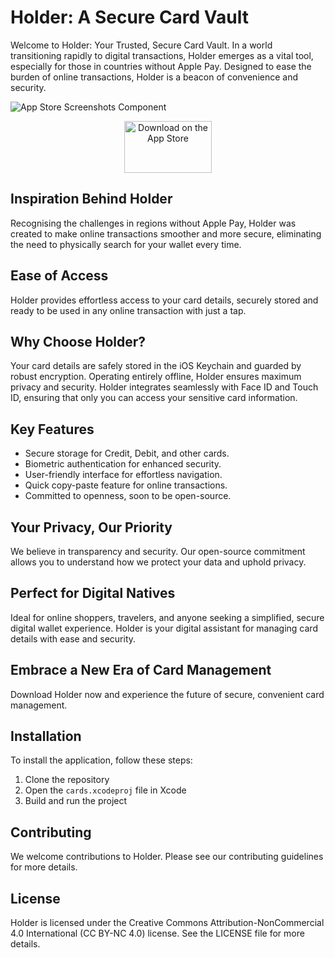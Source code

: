 # Holder: A Secure Card Vault

Welcome to Holder: Your Trusted, Secure Card Vault. In a world transitioning rapidly to digital transactions, Holder emerges as a vital tool, especially for those in countries without Apple Pay. Designed to ease the burden of online transactions, Holder is a beacon of convenience and security.

![App Store Screenshots Component ](https://github.com/swiftlysingh/Holder/assets/47032662/52c03cfe-4eef-4c8d-bfad-f9a843cc44b3)

<p align="center">
<a href="https://apps.apple.com/us/app/holder-a-secure-card-vault/id6475649492?itsct=apps_box_badge&amp;itscg=30200" style="display: inline-block; overflow: hidden; border-radius: 13px; width: 250px; height: 83px;"><img src="https://tools.applemediaservices.com/api/badges/download-on-the-app-store/black/en-us?size=250x83&amp;releaseDate=1706313600" alt="Download on the App Store" style="border-radius: 13px; width: 75%; height: 83px;"></a>
</p>


## Inspiration Behind Holder
Recognising the challenges in regions without Apple Pay, Holder was created to make online transactions smoother and more secure, eliminating the need to physically search for your wallet every time.

## Ease of Access
Holder provides effortless access to your card details, securely stored and ready to be used in any online transaction with just a tap.

## Why Choose Holder?
Your card details are safely stored in the iOS Keychain and guarded by robust encryption. Operating entirely offline, Holder ensures maximum privacy and security. Holder integrates seamlessly with Face ID and Touch ID, ensuring that only you can access your sensitive card information.

## Key Features
- Secure storage for Credit, Debit, and other cards.
- Biometric authentication for enhanced security.
- User-friendly interface for effortless navigation.
- Quick copy-paste feature for online transactions.
- Committed to openness, soon to be open-source.

## Your Privacy, Our Priority
We believe in transparency and security. Our open-source commitment allows you to understand how we protect your data and uphold privacy.

## Perfect for Digital Natives
Ideal for online shoppers, travelers, and anyone seeking a simplified, secure digital wallet experience. Holder is your digital assistant for managing card details with ease and security.

## Embrace a New Era of Card Management
Download Holder now and experience the future of secure, convenient card management.

## Installation
To install the application, follow these steps:

1. Clone the repository
2. Open the `cards.xcodeproj` file in Xcode
3. Build and run the project

## Contributing
We welcome contributions to Holder. Please see our contributing guidelines for more details.

## License
Holder is licensed under the Creative Commons Attribution-NonCommercial 4.0 International (CC BY-NC 4.0) license. See the LICENSE file for more details.
